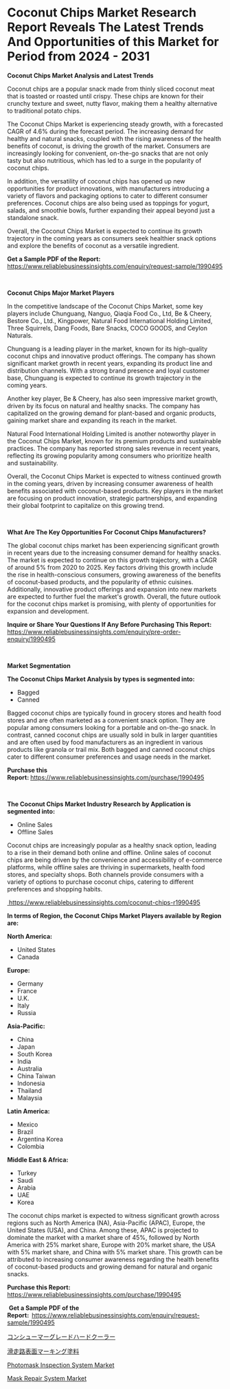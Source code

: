 <p><h1>Coconut Chips Market Research Report Reveals The Latest Trends And Opportunities of this Market for Period from 2024 - 2031</h1></p><p><strong>Coconut Chips Market Analysis and Latest Trends</strong></p>
<p><p>Coconut chips are a popular snack made from thinly sliced coconut meat that is toasted or roasted until crispy. These chips are known for their crunchy texture and sweet, nutty flavor, making them a healthy alternative to traditional potato chips.</p><p>The Coconut Chips Market is experiencing steady growth, with a forecasted CAGR of 4.6% during the forecast period. The increasing demand for healthy and natural snacks, coupled with the rising awareness of the health benefits of coconut, is driving the growth of the market. Consumers are increasingly looking for convenient, on-the-go snacks that are not only tasty but also nutritious, which has led to a surge in the popularity of coconut chips.</p><p>In addition, the versatility of coconut chips has opened up new opportunities for product innovations, with manufacturers introducing a variety of flavors and packaging options to cater to different consumer preferences. Coconut chips are also being used as toppings for yogurt, salads, and smoothie bowls, further expanding their appeal beyond just a standalone snack.</p><p>Overall, the Coconut Chips Market is expected to continue its growth trajectory in the coming years as consumers seek healthier snack options and explore the benefits of coconut as a versatile ingredient.</p></p>
<p><strong>Get a Sample PDF of the Report:&nbsp;</strong> <a href="https://www.reliablebusinessinsights.com/enquiry/request-sample/1990495">https://www.reliablebusinessinsights.com/enquiry/request-sample/1990495</a></p>
<p>&nbsp;</p>
<p><strong>Coconut Chips Major Market Players</strong></p>
<p><p>In the competitive landscape of the Coconut Chips Market, some key players include Chunguang, Nanguo, Qiaqia Food Co., Ltd, Be & Cheery, Bestore Co., Ltd., Kingpower, Natural Food International Holding Limited, Three Squirrels, Dang Foods, Bare Snacks, COCO GOODS, and Ceylon Naturals.</p><p>Chunguang is a leading player in the market, known for its high-quality coconut chips and innovative product offerings. The company has shown significant market growth in recent years, expanding its product line and distribution channels. With a strong brand presence and loyal customer base, Chunguang is expected to continue its growth trajectory in the coming years.</p><p>Another key player, Be & Cheery, has also seen impressive market growth, driven by its focus on natural and healthy snacks. The company has capitalized on the growing demand for plant-based and organic products, gaining market share and expanding its reach in the market.</p><p>Natural Food International Holding Limited is another noteworthy player in the Coconut Chips Market, known for its premium products and sustainable practices. The company has reported strong sales revenue in recent years, reflecting its growing popularity among consumers who prioritize health and sustainability.</p><p>Overall, the Coconut Chips Market is expected to witness continued growth in the coming years, driven by increasing consumer awareness of health benefits associated with coconut-based products. Key players in the market are focusing on product innovation, strategic partnerships, and expanding their global footprint to capitalize on this growing trend.</p></p>
<p>&nbsp;</p>
<p><strong>What Are The Key Opportunities For Coconut Chips Manufacturers?</strong></p>
<p><p>The global coconut chips market has been experiencing significant growth in recent years due to the increasing consumer demand for healthy snacks. The market is expected to continue on this growth trajectory, with a CAGR of around 5% from 2020 to 2025. Key factors driving this growth include the rise in health-conscious consumers, growing awareness of the benefits of coconut-based products, and the popularity of ethnic cuisines. Additionally, innovative product offerings and expansion into new markets are expected to further fuel the market's growth. Overall, the future outlook for the coconut chips market is promising, with plenty of opportunities for expansion and development.</p></p>
<p><strong>Inquire or Share Your Questions If Any Before Purchasing This Report:</strong> <a href="https://www.reliablebusinessinsights.com/enquiry/pre-order-enquiry/1990495">https://www.reliablebusinessinsights.com/enquiry/pre-order-enquiry/1990495</a></p>
<p>&nbsp;</p>
<p><strong>Market Segmentation</strong></p>
<p><strong>The Coconut Chips Market Analysis by types is segmented into:</strong></p>
<p><ul><li>Bagged</li><li>Canned</li></ul></p>
<p><p>Bagged coconut chips are typically found in grocery stores and health food stores and are often marketed as a convenient snack option. They are popular among consumers looking for a portable and on-the-go snack. In contrast, canned coconut chips are usually sold in bulk in larger quantities and are often used by food manufacturers as an ingredient in various products like granola or trail mix. Both bagged and canned coconut chips cater to different consumer preferences and usage needs in the market.</p></p>
<p><strong>Purchase this Report:&nbsp;</strong><a href="https://www.reliablebusinessinsights.com/purchase/1990495">https://www.reliablebusinessinsights.com/purchase/1990495</a></p>
<p>&nbsp;</p>
<p><strong>The Coconut Chips Market Industry Research by Application is segmented into:</strong></p>
<p><ul><li>Online Sales</li><li>Offline Sales</li></ul></p>
<p><p>Coconut chips are increasingly popular as a healthy snack option, leading to a rise in their demand both online and offline. Online sales of coconut chips are being driven by the convenience and accessibility of e-commerce platforms, while offline sales are thriving in supermarkets, health food stores, and specialty shops. Both channels provide consumers with a variety of options to purchase coconut chips, catering to different preferences and shopping habits.</p></p>
<p><a href="https://www.reliablebusinessinsights.com/coconut-chips-r1990495">&nbsp;https://www.reliablebusinessinsights.com/coconut-chips-r1990495</a></p>
<p><strong>In terms of Region, the Coconut Chips Market Players available by Region are:</strong></p>
<p>
    <p> <strong> North America: </strong>
        <ul>
            <li>United States</li>
            <li>Canada</li>
        </ul>
        </p> 
    <p> <strong> Europe: </strong>
        <ul>
            <li>Germany</li>
            <li>France</li>
            <li>U.K.</li>
            <li>Italy</li>
            <li>Russia</li>
        </ul>
        </p> 
    <p> <strong> Asia-Pacific: </strong>
        <ul>
            <li>China</li>
            <li>Japan</li>
            <li>South Korea</li>
            <li>India</li>
            <li>Australia</li>
            <li>China Taiwan</li>
            <li>Indonesia</li>
            <li>Thailand</li>
            <li>Malaysia</li>
        </ul>
        </p> 
    <p> <strong> Latin America: </strong>
        <ul>
            <li>Mexico</li>
            <li>Brazil</li>
            <li>Argentina Korea</li>
            <li>Colombia</li>
        </ul>
        </p> 
    <p> <strong> Middle East & Africa: </strong>
        <ul>
            <li>Turkey</li>
            <li>Saudi</li>
            <li>Arabia</li>
            <li>UAE</li>
            <li>Korea</li>
        </ul>
    </p>
    </p>
<p><p>The coconut chips market is expected to witness significant growth across regions such as North America (NA), Asia-Pacific (APAC), Europe, the United States (USA), and China. Among these, APAC is projected to dominate the market with a market share of 45%, followed by North America with 25% market share, Europe with 20% market share, the USA with 5% market share, and China with 5% market share. This growth can be attributed to increasing consumer awareness regarding the health benefits of coconut-based products and growing demand for natural and organic snacks.</p></p>
<p><strong>Purchase this Report: </strong><a href="https://www.reliablebusinessinsights.com/purchase/1990495">https://www.reliablebusinessinsights.com/purchase/1990495</a></p>
<p>&nbsp;<strong>Get a Sample PDF of the Report:&nbsp;&nbsp;</strong><a href="https://www.reliablebusinessinsights.com/enquiry/request-sample/1990495">https://www.reliablebusinessinsights.com/enquiry/request-sample/1990495</a></p>
<p><strong></strong></p>
<p><p><a href="https://github.com/kegley4963/Market-Research-Report-List-1/blob/main/4464283150643.md">コンシューマーグレードハードクーラー</a></p><p><a href="https://github.com/LuzHills1972/Market-Research-Report-List-1/blob/main/9369305150644.md">滑走路表面マーキング塗料</a></p><p><a href="https://github.com/irfadac/Market-Research-Report-List-3/blob/main/photomask-inspection-system-market.md">Photomask Inspection System Market</a></p><p><a href="https://github.com/myacatherineblakecaczo9vcsw/Market-Research-Report-List-3/blob/main/mask-repair-system-market.md">Mask Repair System Market</a></p></p>